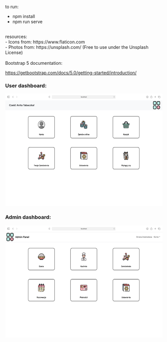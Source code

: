 to run: <br>
- npm install
- npm run serve
<br>
resources: <br>
- Icons from: https://www.flaticon.com <br>
- Photos from: https://unsplash.com/ (Free to use under the Unsplash License)
<br><br>
Bootstrap 5 documentation: <br>

https://getbootstrap.com/docs/5.0/getting-started/introduction/
<p align="center">
<h3>User dashboard:</h3>
<img width="520" height="360" src="images/user_dashboard.png">
</p>
<p align="center">
<h3>Admin dashboard:</h3>
<img width="520" height="360" src="images/admin_dashboard.png">
</p>
